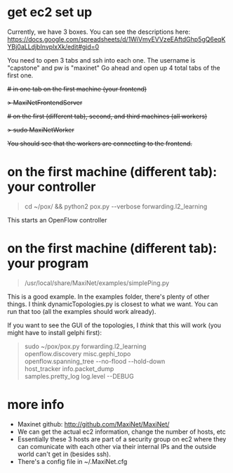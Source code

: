 # get ec2 set up

Currently, we have 3 boxes. You can see the descriptions here: https://docs.google.com/spreadsheets/d/1WiVmyEVVzeEAftdGhp5gQ6eqKYBj0aLLdjbInvplxXk/edit#gid=0

You need to open 3 tabs and ssh into each one. The username is "capstone" and pw is "maxinet" Go ahead and open up 4 total tabs of the first one. 

~~# in one tab on the first machine (your frontend)~~

~~> MaxiNetFrontendServer~~

~~# on the first (different tab), second, and third machines (all workers)~~

~~> sudo MaxiNetWorker~~

~~You should see that the workers are connecting to the frontend.~~

# on the first machine (different tab): your controller

> cd ~/pox/ && python2 pox.py --verbose forwarding.l2_learning

This starts an OpenFlow controller

# on the first machine (different tab): your program

> /usr/local/share/MaxiNet/examples/simplePing.py

This is a good example. In the examples folder, there's plenty of other things. I think dynamicTopologies.py is closest to what we want. You can run that too (all the examples should work already).

If you want to see the GUI of the topologies, I _think_ that this will work (you might have to install gelphi first):

> sudo ~/pox/pox.py forwarding.l2_learning \
  openflow.discovery misc.gephi_topo \
  openflow.spanning_tree --no-flood --hold-down \
  host_tracker info.packet_dump \
  samples.pretty_log log.level --DEBUG



# more info

* Maxinet github: http://github.com/MaxiNet/MaxiNet/
* We can get the actual ec2 information, change the number of hosts, etc
* Essentially these 3 hosts are part of a security group on ec2 where they can comunicate with each other via their internal IPs and the outside world can't get in (besides ssh). 
* There's a config file in ~/.MaxiNet.cfg
